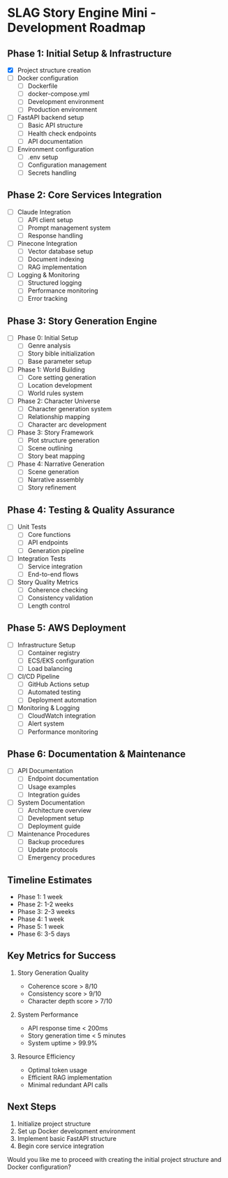 # SLAG Story Engine Mini - Development Roadmap

## Phase 1: Initial Setup & Infrastructure
- [x] Project structure creation
- [ ] Docker configuration
  - [ ] Dockerfile
  - [ ] docker-compose.yml
  - [ ] Development environment
  - [ ] Production environment
- [ ] FastAPI backend setup
  - [ ] Basic API structure
  - [ ] Health check endpoints
  - [ ] API documentation
- [ ] Environment configuration
  - [ ] .env setup
  - [ ] Configuration management
  - [ ] Secrets handling

## Phase 2: Core Services Integration
- [ ] Claude Integration
  - [ ] API client setup
  - [ ] Prompt management system
  - [ ] Response handling
- [ ] Pinecone Integration
  - [ ] Vector database setup
  - [ ] Document indexing
  - [ ] RAG implementation
- [ ] Logging & Monitoring
  - [ ] Structured logging
  - [ ] Performance monitoring
  - [ ] Error tracking

## Phase 3: Story Generation Engine
- [ ] Phase 0: Initial Setup
  - [ ] Genre analysis
  - [ ] Story bible initialization
  - [ ] Base parameter setup
- [ ] Phase 1: World Building
  - [ ] Core setting generation
  - [ ] Location development
  - [ ] World rules system
- [ ] Phase 2: Character Universe
  - [ ] Character generation system
  - [ ] Relationship mapping
  - [ ] Character arc development
- [ ] Phase 3: Story Framework
  - [ ] Plot structure generation
  - [ ] Scene outlining
  - [ ] Story beat mapping
- [ ] Phase 4: Narrative Generation
  - [ ] Scene generation
  - [ ] Narrative assembly
  - [ ] Story refinement

## Phase 4: Testing & Quality Assurance
- [ ] Unit Tests
  - [ ] Core functions
  - [ ] API endpoints
  - [ ] Generation pipeline
- [ ] Integration Tests
  - [ ] Service integration
  - [ ] End-to-end flows
- [ ] Story Quality Metrics
  - [ ] Coherence checking
  - [ ] Consistency validation
  - [ ] Length control

## Phase 5: AWS Deployment
- [ ] Infrastructure Setup
  - [ ] Container registry
  - [ ] ECS/EKS configuration
  - [ ] Load balancing
- [ ] CI/CD Pipeline
  - [ ] GitHub Actions setup
  - [ ] Automated testing
  - [ ] Deployment automation
- [ ] Monitoring & Logging
  - [ ] CloudWatch integration
  - [ ] Alert system
  - [ ] Performance monitoring

## Phase 6: Documentation & Maintenance
- [ ] API Documentation
  - [ ] Endpoint documentation
  - [ ] Usage examples
  - [ ] Integration guides
- [ ] System Documentation
  - [ ] Architecture overview
  - [ ] Development setup
  - [ ] Deployment guide
- [ ] Maintenance Procedures
  - [ ] Backup procedures
  - [ ] Update protocols
  - [ ] Emergency procedures

## Timeline Estimates
- Phase 1: 1 week
- Phase 2: 1-2 weeks
- Phase 3: 2-3 weeks
- Phase 4: 1 week
- Phase 5: 1 week
- Phase 6: 3-5 days

## Key Metrics for Success
1. Story Generation Quality
   - Coherence score > 8/10
   - Consistency score > 9/10
   - Character depth score > 7/10

2. System Performance
   - API response time < 200ms
   - Story generation time < 5 minutes
   - System uptime > 99.9%

3. Resource Efficiency
   - Optimal token usage
   - Efficient RAG implementation
   - Minimal redundant API calls

## Next Steps
1. Initialize project structure
2. Set up Docker development environment
3. Implement basic FastAPI structure
4. Begin core service integration

Would you like me to proceed with creating the initial project structure and Docker configuration?